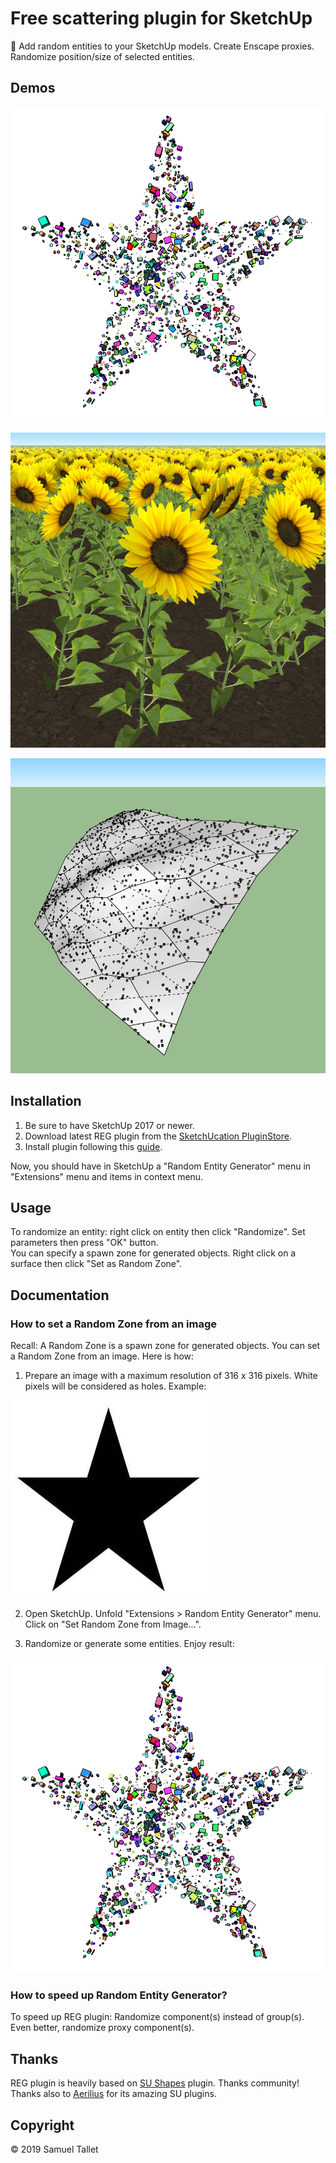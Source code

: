 # Free scattering plugin for SketchUp

🎲 Add random entities to your SketchUp models. Create Enscape proxies. Randomize position/size of selected entities.

Demos
-----

![REG Plugin Star Demo](https://raw.githubusercontent.com/SamuelTS/SketchUp-Random-Entity-Generator/master/docs/star_demo.png)

![REG Plugin Sunflowers Demo](https://raw.githubusercontent.com/SamuelTS/SketchUp-Random-Entity-Generator/master/docs/sunflowers_demo.jpg)

![REG Plugin Deformations Demo](https://raw.githubusercontent.com/SamuelTS/SketchUp-Random-Entity-Generator/master/docs/deformations_demo.png)


Installation
------------

1. Be sure to have SketchUp 2017 or newer.
2. Download latest REG plugin from the [SketchUcation PluginStore](https://sketchucation.com/plugin/2258-reg).
3. Install plugin following this [guide](https://help.sketchup.com/article/3000263).

Now, you should have in SketchUp a "Random Entity Generator" menu in "Extensions" menu and items in context menu.

Usage
-----

To randomize an entity: right click on entity then click "Randomize". Set parameters then press "OK" button.<br>
You can specify a spawn zone for generated objects. Right click on a surface then click "Set as Random Zone".

Documentation
-------------

### How to set a Random Zone from an image

Recall: A Random Zone is a spawn zone for generated objects. You can set a Random Zone from an image. Here is how:

1. Prepare an image with a maximum resolution of 316 x 316 pixels. White pixels will be considered as holes. Example:

![REG Plugin Star Scattering Map](https://raw.githubusercontent.com/SamuelTS/SketchUp-Random-Entity-Generator/master/docs/star_scattering_map.jpg)

2. Open SketchUp. Unfold "Extensions > Random Entity Generator" menu. Click on "Set Random Zone from Image...".

3. Randomize or generate some entities. Enjoy result:

![REG Plugin Star Demo](https://raw.githubusercontent.com/SamuelTS/SketchUp-Random-Entity-Generator/master/docs/star_demo.png)

### How to speed up Random Entity Generator?

To speed up REG plugin: Randomize component(s) instead of group(s). Even better, randomize proxy component(s).

Thanks
------

REG plugin is heavily based on [SU Shapes](https://github.com/SketchUp/sketchup-shapes) plugin. Thanks community! Thanks also to [Aerilius](https://github.com/Aerilius) for its amazing SU plugins.

Copyright
---------

© 2019 Samuel Tallet

